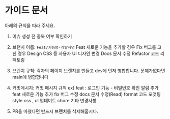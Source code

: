 # 가이드 문서

아래의 규칙을 따라 주세요.

1. 이슈 생성 전 중복 여부 확인하기

2. 브랜치 이름: `Feat/기능명-개발자명`
   Feat 새로운 기능을 추가할 경우
   Fix 버그를 고친 경우
   Design CSS 등 사용자 UI 디자인 변경
   Docs 문서 수정
   Refactor 코드 리팩토링

3. 브랜치 규칙: 각자의 페이지 브랜치를 만들고 dev에 먼저 병합합니다. 문제가없다면 main에 병합합니다

4. 커밋메시지: 커밋 메시지 규칙
   ex) feat : 로그인 기능 - 비밀번호 확인 알림 추가
   feat 새로운 기능 추가
   fix 버그 수정
   docs 문서 수정(Read)
   format 코드 포맷팅
   style css , ul 업데이트
   chore 기타 변경사항

5. PR을 마쳤다면 반드시 브랜치를 삭제해줍시다.
